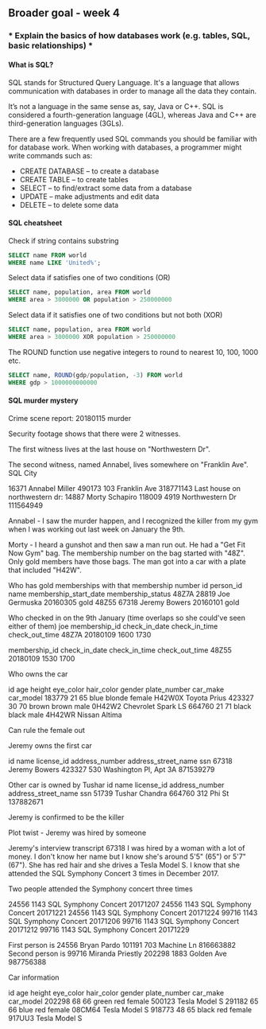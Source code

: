 ## Broader goal - week 4
### * Explain the basics of how databases work (e.g. tables, SQL, basic relationships) *

#### What is SQL?
SQL stands for Structured Query Language. It's a language that allows communication with databases in order to manage all the data they contain.

It’s not a language in the same sense as, say, Java or C++. SQL is considered a fourth-generation language (4GL), whereas Java and C++ are third-generation languages (3GLs).

There are a few frequently used SQL commands you should be familiar with for database work. When working with databases, a programmer might write commands such as:

  * CREATE DATABASE – to create a database
  * CREATE TABLE – to create tables
  * SELECT – to find/extract some data from a database
  * UPDATE – make adjustments and edit data
  * DELETE – to delete some data

#### SQL cheatsheet
Check if string contains substring

 ```sql
SELECT name FROM world
WHERE name LIKE 'United%';

 ```
Select data if satisfies one of two conditions (OR)

 ```sql
SELECT name, population, area FROM world
WHERE area > 3000000 OR population > 250000000
 ```

Select data if it satisfies one of two conditions but not both (XOR)

 ```sql
SELECT name, population, area FROM world
WHERE area > 3000000 XOR population > 250000000

 ```

The ROUND function
use negative integers to round to nearest 10, 100, 1000 etc.

```sql
SELECT name, ROUND(gdp/population, -3) FROM world
WHERE gdp > 1000000000000

```


#### SQL murder mystery

Crime scene report:
20180115	murder

Security footage shows that there were 2 witnesses.

The first witness lives at the last house on "Northwestern Dr".

The second witness, named Annabel, lives somewhere on "Franklin Ave".	SQL City


16371	Annabel Miller	490173	103	Franklin Ave	318771143
Last house on northwestern dr: 14887	Morty Schapiro	118009	4919	Northwestern Dr	111564949


Annabel - I saw the murder happen, and I recognized the killer from my gym when I was working out last week on January the 9th.

Morty -	I heard a gunshot and then saw a man run out. He had a "Get Fit Now Gym" bag. The membership number on the bag started with "48Z". Only gold members have those bags. The man got into a car with a plate that included "H42W".

Who has gold memberships with that membership number
id	person_id	name	membership_start_date	membership_status
48Z7A	28819	Joe Germuska	20160305	gold
48Z55	67318	Jeremy Bowers	20160101	gold

Who checked in on the 9th January (time overlaps so she could've seen either of them)
joe
membership_id	check_in_date	check_in_time	check_out_time
48Z7A	20180109	1600	1730

membership_id	check_in_date	check_in_time	check_out_time
48Z55	20180109	1530	1700

Who owns the car

id	age	height	eye_color	hair_color	gender	plate_number	car_make	car_model
183779	21	65	blue	blonde	female	H42W0X	Toyota	Prius
423327	30	70	brown	brown	male	0H42W2	Chevrolet	Spark LS
664760	21	71	black	black	male	4H42WR	Nissan	Altima

Can rule the female out

Jeremy owns the first car

id	name	license_id	address_number	address_street_name	ssn
67318	Jeremy Bowers	423327	530	Washington Pl, Apt 3A	871539279

Other car is owned by Tushar
id	name	license_id	address_number	address_street_name	ssn
51739	Tushar Chandra	664760	312	Phi St	137882671

Jeremy is confirmed to be the killer

Plot twist - Jeremy was hired by someone

Jeremy's interview transcript
67318	I was hired by a woman with a lot of money. I don't know her name but I know she's around 5'5" (65") or 5'7" (67"). She has red hair and she drives a Tesla Model S. I know that she attended the SQL Symphony Concert 3 times in December 2017.

Two people attended the Symphony concert three times

24556	1143	SQL Symphony Concert	20171207
24556	1143	SQL Symphony Concert	20171221
24556	1143	SQL Symphony Concert	20171224
99716	1143	SQL Symphony Concert	20171206
99716	1143	SQL Symphony Concert	20171212
99716	1143	SQL Symphony Concert	20171229

First person is 24556	Bryan Pardo	101191	703	Machine Ln	816663882
Second person is 99716	Miranda Priestly	202298	1883	Golden Ave	987756388

Car information

id	age	height	eye_color	hair_color	gender	plate_number	car_make	car_model
202298	68	66	green	red	female	500123	Tesla	Model S
291182	65	66	blue	red	female	08CM64	Tesla	Model S
918773	48	65	black	red	female	917UU3	Tesla	Model S
